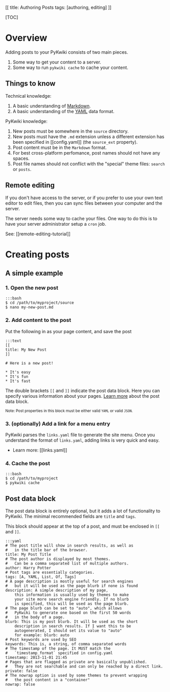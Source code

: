 [[
title: Authoring Posts
tags: [authoring, editing]
]]

[TOC]

# Overview

Adding posts to your PyKwiki consists of two main pieces.

1. Some way to get your content to a server.
2. Some way to run `pykwiki cache` to cache your content.

## Things to know

Technical knowledge: 

1. A basic understanding of [Markdown](/markdown.html).
2. A basic understanding of the [YAML](http://www.yaml.org/spec/1.2/spec.html#Introduction) data format. 
 
PyKwiki knowledge:

1. New posts must be somewhere in the `source` directory.
2. New posts must have the `.md` extension unless a different extension has been specified in [[config.yaml]] (the `source_ext` property).
3. Post content must be in the `Markdown` format.
4. For best cross-platform perfomance, post names should not have any spaces.
5. Post file names should not conflict with the "special" theme files: `search` or `posts`.

## Remote editing

If you don't have access to the server, or if you prefer 
to use your own text editor to edit files, then you can
sync files between your computer and the server.

The server needs some way to cache your files. One way 
to do this is to have your server administrator setup 
a `cron` job. 

See: [[remote-editing-tutorial]]

# Creating posts

## A simple example

### 1. Open the new post

    :::bash
    $ cd /path/to/myproject/source
    $ nano my-new-post.md

### 2. Add content to the post

Put the following in as your page content, and save the post

    :::text
    [[
    title: My New Post
    ]]

    # Here is a new post!
    
    * It's easy
    * It's fun
    * It's fast

The double brackets `[[` and  `]]` indicate the post data block. Here you can specify 
various information about your pages. [Learn more](#post-data-block) about the post data block.

<small>Note: Post properties in this block must be either valid `YAML` or valid `JSON`.</small>

### 3. (optionally) Add a link for a menu entry

PyKwiki parses the `links.yaml` file to generate the site menu. Once 
you understand the format of `links.yaml`, adding links is very quick and easy.

* Learn more: [[links.yaml]]

### 4. Cache the post

    :::bash
    $ cd /path/to/myproject
    $ pykwiki cache


## Post data block

The post data block is entirely optional, but it adds a lot of functionality
to PyKwiki. The minimal recommended fields are `title` and `tags`.

This block should appear at the top of a post, and must be enclosed in `[[` and `]]`.  

    :::yaml
    # The post title will show in search results, as well as 
    #   in the title bar of the browser.
    title: My Post Title
    # The post author is displayed by most themes.
    #   Can be a comma separated list of multiple authors.
    author: Harry Potter
    # Post tags are essentially categories. 
    tags: [A, YAML, List, Of, Tags]
    # A page description is mostly useful for search engines
    #   but it will be used as the page blurb if none is found
    description: A simple description of my page,
        this information is usually used by themes to make 
        your site more search engine friendly. If no blurb
        is specified, this will be used as the page blurb.
    # The page blurb can be set to "auto", which allows
    #   PyKwiki to generate one based on the first 50 words
    #   in the body of a page.
    blurb: This is my post blurb. It will be used as the short 
        description in search results. If I want this to be 
        autogenerated, I should set its value to "auto"
        for example: blurb: auto
    # Post keywords are used by SEO
    keywords: This is, a string, of comma separated words
    # The timestamp of the page. It MUST match the 
    #   `timestamp_format` specified in config.yaml
    timestamp: 2013-11-01 21:45
    # Pages that are flagged as private are basically unpublished.
    #   They are not searchable and can only be reached by a direct link.
    private: false
    # The nowrap option is used by some themes to prevent wrapping
    #   the post content in a "container"
    nowrap: false
    

